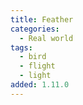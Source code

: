 ```yaml
---
title: Feather
categories:
  - Real world
tags:
  - bird
  - flight
  - light
added: 1.11.0
---
```


